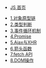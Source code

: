 <!-- docs/_sidebar.md -->

* [JS 首页](javascript/README.md "JavaScript 首页")
<!-- * [指南](zh-cn/guide) -->
* [1.对象原型链](javascript/1.%E5%AF%B9%E8%B1%A1%E5%8E%9F%E5%9E%8B%E9%93%BE.md "1.对象原型链")
* [2.类型判断](javascript/2.%E7%B1%BB%E5%9E%8B%E5%88%A4%E6%96%AD.md "2.类型判断")
* [3.事件循环机制](javascript/3.%E4%BA%8B%E4%BB%B6%E5%BE%AA%E7%8E%AF%E6%9C%BA%E5%88%B6.md "3.事件循环机制")
* [4.Promise](javascript/4.Promise.md "4.Promise")
* [5.Ajax与XHR](javascript/5.Ajax%E4%B8%8EXHR.md "5.Ajax与XHR")
* [6.箭头函数](javascript/6.%E7%AE%AD%E5%A4%B4%E5%87%BD%E6%95%B0.md "6.箭头函数")
* [7.fetch API](javascript/7.fetch%20API.md "7.fetch API")
* [8.DOM操作](javascript/8.DOM%E6%93%8D%E4%BD%9C.md "8.DOM操作")


